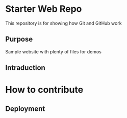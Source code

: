 # Starter Web Repo

This repository is for showing how Git and GitHub work

## Purpose

Sample website with plenty of files for demos

## Intraduction

# How to contribute

## Deployment